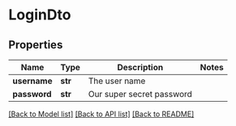 # LoginDto

## Properties
Name | Type | Description | Notes
------------ | ------------- | ------------- | -------------
**username** | **str** | The user name | 
**password** | **str** | Our super secret password | 

[[Back to Model list]](../README.md#documentation-for-models) [[Back to API list]](../README.md#documentation-for-api-endpoints) [[Back to README]](../README.md)


